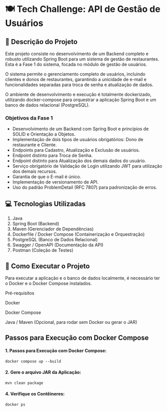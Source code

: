 # 🍽️ Tech Challenge: API de Gestão de Usuários

## 📜 Descrição do Projeto

Este projeto consiste no desenvolvimento de um Backend completo e robusto utilizando Spring Boot para um sistema de gestão de restaurantes. Esta é a Fase 1 do sistema, focada no módulo de gestão de usuários.

O sistema permite o gerenciamento completo de usuários, incluindo clientes e donos de restaurantes, garantindo a unicidade de e-mail e funcionalidades separadas para troca de senha e atualização de dados.

O ambiente de desenvolvimento e execução é totalmente dockerizado, utilizando docker-compose para orquestrar a aplicação Spring Boot e um banco de dados relacional (PostgreSQL).

### Objetivos da Fase 1
<ul>
<li> Desenvolvimento de um Backend com Spring Boot e princípios de SOLID e Orientação a Objetos. </li>

<li> Implementação de dois tipos de usuários obrigatórios: Dono de restaurante e Cliente. </li>

<li> Endpoints para Cadastro, Atualização e Exclusão de usuários. </li>

<li> Endpoint distinto para Troca de Senha. </li>

<li> Endpoint distinto para Atualização dos demais dados do usuário.</li>

<li> Serviço obrigatório de Validação de Login utilizando JWT para utilização dos demais recursos. </li>

<li> Garantia de que o E-mail é único. </li>

<li> Implementação de versionamento de API. </li>

<li> Uso do padrão ProblemDetail (RFC 7807) para padronização de erros. </li>
</ul>

## 💻 Tecnologias Utilizadas

<ol>
<dl>
  
<li> <dt>Java</dt> </li>

<li> <dt>Spring Boot (Backend)</dt> </li>

<li> <dt>Maven (Gerenciador de Dependências)</dt> </li>

<li> <dt>Dockerfile / Docker Compose (Containerização e Orquestração)</dt> </li>

<li> <dt> PostgreSQL (Banco de Dados Relacional)</dt> </li>

<li> <dt>Swagger / OpenAPI (Documentação da API)</dt> </li>

<li> <dt>Postman (Coleção de Testes)</dt> </li>

</dl>
</ol>

## 🚀 Como Executar o Projeto

Para executar a aplicação e o banco de dados localmente, é necessário ter o Docker e o Docker Compose instalados.

Pré-requisitos

Docker

Docker Compose

Java / Maven (Opcional, para rodar sem Docker ou gerar o JAR)

## Passos para Execução com Docker Compose

#### 1. Passos para Execução com Docker Compose:

    docker compose up --build

#### 2. Gere o arquivo JAR da Aplicação:

    mvn clean package

#### 4. Verifique os Contêineres:

    docker ps